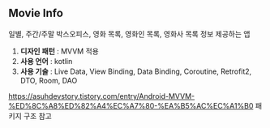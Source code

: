 ## Movie Info
일별, 주간/주말 박스오피스, 영화 목록, 영화인 목록, 영화사 목록 정보 제공하는 앱


1. **디자인 패턴** : MVVM 적용
2. **사용 언어** : kotlin
3. **사용 기술** : Live Data, View Binding, Data Binding, Coroutine, Retrofit2, DTO, Room, DAO


https://asuhdevstory.tistory.com/entry/Android-MVVM-%ED%8C%A8%ED%82%A4%EC%A7%80-%EA%B5%AC%EC%A1%B0
패키지 구조 참고
